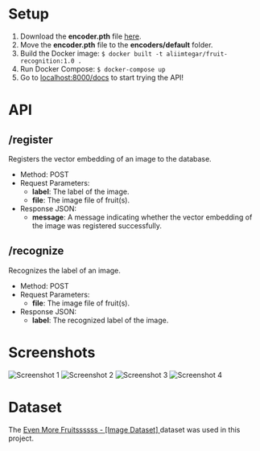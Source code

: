 # Setup
1. Download the **encoder.pth** file [here](https://drive.google.com/file/d/1-_5rvRgYxAisnKpf9dO8HD2ObQZaka_A/view?usp=share_link).
2. Move the **encoder.pth** file to the **encoders/default** folder.
3. Build the Docker image: `$ docker built -t aliimtegar/fruit-recognition:1.0 .`
4. Run Docker Compose: `$ docker-compose up`
5. Go to [localhost:8000/docs](http://localhost:8000/docs) to start trying the API!

# API
## /register
Registers the vector embedding of an image to the database.
- Method: POST
- Request Parameters:
  - **label**: The label of the image.
  - **file**: The image file of fruit(s).
- Response JSON:
  - **message**: A message indicating whether the vector embedding of the image was registered successfully.

## /recognize
Recognizes the label of an image.
- Method: POST
- Request Parameters:
  - **file**: The image file of fruit(s).
- Response JSON:
  - **label**: The recognized label of the image.

# Screenshots
![Screenshot 1](https://i.ibb.co/tMfMpKZ/Screenshot-2023-03-09-at-15-51-44.png)
![Screenshot 2](https://i.ibb.co/6NKzr2T/Screenshot-2023-03-09-at-15-52-22.png)
![Screenshot 3](https://i.ibb.co/GsSC8W7/Screenshot-2023-03-09-at-15-53-53.png)
![Screenshot 4](https://i.ibb.co/92GpZVh/Screenshot-2023-03-09-at-15-54-30.png)

# Dataset
The [Even More Fruitssssss - [Image Dataset]
](https://www.kaggle.com/datasets/yash161101/even-more-fruitssssss) dataset was used in this project.